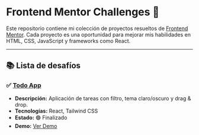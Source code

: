 # Frontend Mentor Challenges 🚀

Este repositorio contiene mi colección de proyectos resueltos de [Frontend Mentor](https://www.frontendmentor.io/). Cada proyecto es una oportunidad para mejorar mis habilidades en HTML, CSS, JavaScript y frameworks como React.

---

## 📚 Lista de desafíos

### ✅ [Todo App](https://www.frontendmentor.io/challenges/todo-app-Su1_KokOW)
- **Descripción:** Aplicación de tareas con filtro, tema claro/oscuro y drag & drop.
- **Tecnologías:** React, Tailwind CSS
- **Estado:** 🟢 Finalizado
- **Demo:** [Ver Demo]([#](https://willowy-kataifi-7b081a.netlify.app/)) 

